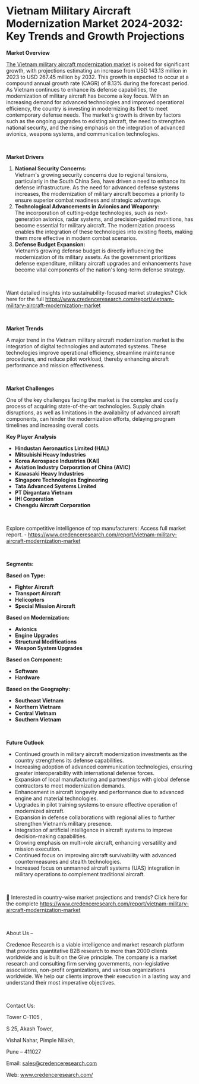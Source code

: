 # Vietnam Military Aircraft Modernization Market 2024-2032: Key Trends and Growth Projections


<p><strong>Market Overview</strong></p>
<p><a href="https://www.credenceresearch.com/report/vietnam-military-aircraft-modernization-market">The Vietnam military aircraft modernization market</a> is poised for significant growth, with projections estimating an increase from USD 143.13 million in 2023 to USD 267.45 million by 2032. This growth is expected to occur at a compound annual growth rate (CAGR) of 8.13% during the forecast period. As Vietnam continues to enhance its defense capabilities, the modernization of military aircraft has become a key focus. With an increasing demand for advanced technologies and improved operational efficiency, the country is investing in modernizing its fleet to meet contemporary defense needs. The market's growth is driven by factors such as the ongoing upgrades to existing aircraft, the need to strengthen national security, and the rising emphasis on the integration of advanced avionics, weapons systems, and communication technologies.</p>
<p><strong>&nbsp;</strong></p>
<p><strong>Market Drivers</strong></p>
<ol>
<li><strong>National Security Concerns:</strong><br /> Vietnam's growing security concerns due to regional tensions, particularly in the South China Sea, have driven a need to enhance its defense infrastructure. As the need for advanced defense systems increases, the modernization of military aircraft becomes a priority to ensure superior combat readiness and strategic advantage.</li>
<li><strong>Technological Advancements in Avionics and Weaponry:</strong><br /> The incorporation of cutting-edge technologies, such as next-generation avionics, radar systems, and precision-guided munitions, has become essential for military aircraft. The modernization process enables the integration of these technologies into existing fleets, making them more effective in modern combat scenarios.</li>
<li><strong>Defense Budget Expansion:</strong><br /> Vietnam&rsquo;s growing defense budget is directly influencing the modernization of its military assets. As the government prioritizes defense expenditure, military aircraft upgrades and enhancements have become vital components of the nation's long-term defense strategy.</li>
</ol>
<p>&nbsp;</p>
<p>Want detailed insights into sustainability-focused market strategies? Click here for the full <a href="https://www.credenceresearch.com/report/vietnam-military-aircraft-modernization-market">https://www.credenceresearch.com/report/vietnam-military-aircraft-modernization-market</a></p>
<p>&nbsp;</p>
<p><strong>Market Trends</strong></p>
<p>A major trend in the Vietnam military aircraft modernization market is the integration of digital technologies and automated systems. These technologies improve operational efficiency, streamline maintenance procedures, and reduce pilot workload, thereby enhancing aircraft performance and mission effectiveness.</p>
<p><strong>&nbsp;</strong></p>
<p><strong>Market Challenges</strong></p>
<p>One of the key challenges facing the market is the complex and costly process of acquiring state-of-the-art technologies. Supply chain disruptions, as well as limitations in the availability of advanced aircraft components, can hinder the modernization efforts, delaying program timelines and increasing overall costs.</p>
<p><strong>Key Player Analysis</strong></p>
<ul>
<li><strong>Hindustan Aeronautics Limited (HAL)</strong></li>
<li><strong>Mitsubishi Heavy Industries</strong></li>
<li><strong>Korea Aerospace Industries (KAI)</strong></li>
<li><strong>Aviation Industry Corporation of China (AVIC)</strong></li>
<li><strong>Kawasaki Heavy Industries</strong></li>
<li><strong>Singapore Technologies Engineering</strong></li>
<li><strong>Tata Advanced Systems Limited</strong></li>
<li><strong>PT Dirgantara Vietnam</strong></li>
<li><strong>IHI Corporation</strong></li>
<li><strong>Chengdu Aircraft Corporation</strong></li>
</ul>
<p><strong>&nbsp;</strong></p>
<p>Explore competitive intelligence of top manufacturers: Access full market report. - <a href="https://www.credenceresearch.com/report/vietnam-military-aircraft-modernization-market">https://www.credenceresearch.com/report/vietnam-military-aircraft-modernization-market</a></p>
<p>&nbsp;</p>
<p><strong>Segments:</strong></p>
<p><strong>Based on&nbsp;Type:</strong></p>
<ul>
<li><strong>Fighter Aircraft</strong></li>
<li><strong>Transport Aircraft</strong></li>
<li><strong>Helicopters</strong></li>
<li><strong>Special Mission Aircraft</strong></li>
</ul>
<p><strong>Based on Modernization:</strong></p>
<ul>
<li><strong>Avionics</strong></li>
<li><strong>Engine Upgrades</strong></li>
<li><strong>Structural Modifications</strong></li>
<li><strong>Weapon System Upgrades</strong></li>
</ul>
<p><strong>Based on Component:</strong></p>
<ul>
<li><strong>Software</strong></li>
<li><strong>Hardware</strong></li>
</ul>
<p><strong>Based on the Geography:</strong></p>
<ul>
<li><strong>Southeast Vietnam</strong></li>
<li><strong>Northern Vietnam</strong></li>
<li><strong>Central Vietnam</strong></li>
<li><strong>Southern Vietnam</strong></li>
</ul>
<p><strong>&nbsp;</strong></p>
<p><strong>Future Outlook </strong></p>
<ul>
<li>Continued growth in military aircraft modernization investments as the country strengthens its defense capabilities.</li>
<li>Increasing adoption of advanced communication technologies, ensuring greater interoperability with international defense forces.</li>
<li>Expansion of local manufacturing and partnerships with global defense contractors to meet modernization demands.</li>
<li>Enhancement in aircraft longevity and performance due to advanced engine and material technologies.</li>
<li>Upgrades in pilot training systems to ensure effective operation of modernized aircraft.</li>
<li>Expansion in defense collaborations with regional allies to further strengthen Vietnam&rsquo;s military presence.</li>
<li>Integration of artificial intelligence in aircraft systems to improve decision-making capabilities.</li>
<li>Growing emphasis on multi-role aircraft, enhancing versatility and mission execution.</li>
<li>Continued focus on improving aircraft survivability with advanced countermeasures and stealth technologies.</li>
<li>Increased focus on unmanned aircraft systems (UAS) integration in military operations to complement traditional aircraft.</li>
</ul>
<p>&nbsp;</p>
<p>📌 Interested in country-wise market projections and trends? Click here for the complete <a href="https://www.credenceresearch.com/report/vietnam-military-aircraft-modernization-market">https://www.credenceresearch.com/report/vietnam-military-aircraft-modernization-market</a></p>
<p>&nbsp;</p>
<p>About Us &ndash;</p>
<p>Credence Research is a viable intelligence and market research platform that provides quantitative B2B research to more than 2000 clients worldwide and is built on the Give principle. The company is a market research and consulting firm serving governments, non-legislative associations, non-profit organizations, and various organizations worldwide. We help our clients improve their execution in a lasting way and understand their most imperative objectives.</p>
<p>&nbsp;</p>
<p>Contact Us:</p>
<p>Tower C-1105 ,</p>
<p>S 25, Akash Tower,</p>
<p>Vishal Nahar, Pimple Nilakh,</p>
<p>Pune &ndash; 411027</p>
<p>Email: <a href="mailto:sales@credenceresearch.com">sales@credenceresearch.com</a></p>
<p>Web: <a href="http://www.credenceresearch.com/">www.credenceresearch.com/</a></p>
